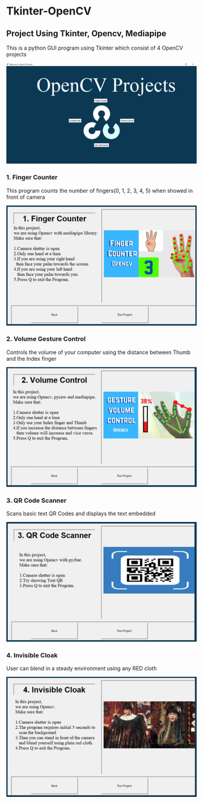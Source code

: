 # Tkinter-OpenCV
## Project Using Tkinter, Opencv, Mediapipe 

This is a python GUI program using Tkinter which consist of 4 OpenCV projects

<img src = "Images/Project1.PNG">

### 1. Finger Counter 
This program counts the number of fingers(0, 1, 2, 3, 4, 5) when showed in front of camera

<img src = "Images/Project2.PNG">

### 2. Volume Gesture Control 
Controls the volume of your computer using the distance between Thumb and the Index finger

<img src = "Images/Project3.PNG">

### 3. QR Code Scanner 
Scans basic text QR Codes and displays the text embedded 

<img src = "Images/Project4.PNG">
  
### 4. Invisible Cloak 
User can blend in a steady environment using any RED cloth 

<img src = "Images/Project5.PNG">

